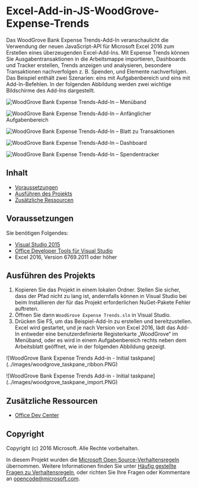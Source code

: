 ﻿# <a name="excel-add-in-js-woodgrove-expense-trends"></a>Excel-Add-in-JS-WoodGrove-Expense-Trends

Das WoodGrove Bank Expense Trends-Add-In veranschaulicht die Verwendung der neuen JavaScript-API für Microsoft Excel 2016 zum Erstellen eines überzeugenden Excel-Add-Ins. Mit Expense Trends können Sie Ausgabentransaktionen in die Arbeitsmappe importieren, Dashboards und Tracker erstellen, Trends anzeigen und analysieren, besondere Transaktionen nachverfolgen z. B. Spenden, und Elemente nachverfolgen. Das Beispiel enthält zwei Szenarien: eins mit Aufgabenbereich und eins mit Add-In-Befehlen. In der folgenden Abbildung werden zwei wichtige Bildschirme des Add-Ins dargestellt.

![WoodGrove Bank Expense Trends-Add-In – Menüband](../images/woodgrove_taskpane_ribbon.PNG)

![WoodGrove Bank Expense Trends-Add-In – Anfänglicher Aufgabenbereich](../images/woodgrove_taskpane_import.PNG)

![WoodGrove Bank Expense Trends-Add-In – Blatt zu Transaktionen](../images/woodgrove_taskpane_data.PNG)

![WoodGrove Bank Expense Trends-Add-In – Dashboard](../images/woodgrove_taskpane_dashboard.PNG)

![WoodGrove Bank Expense Trends-Add-In – Spendentracker](../images/woodgrove_taskpane_donations.PNG)

## <a name="table-of-contents"></a>Inhalt

* [Voraussetzungen](#prerequisites)
* [Ausführen des Projekts](#run-the-project)
* [Zusätzliche Ressourcen](#additional-resources)

## <a name="prerequisites"></a>Voraussetzungen

Sie benötigen Folgendes:

* [Visual Studio 2015](https://www.visualstudio.com/downloads/download-visual-studio-vs.aspx)
* [Office Developer Tools für Visual Studio](https://www.visualstudio.com/en-us/features/office-tools-vs.aspx)
* Excel 2016, Version 6769.2011 oder höher

## <a name="run-the-project"></a>Ausführen des Projekts

1. Kopieren Sie das Projekt in einem lokalen Ordner. Stellen Sie sicher, dass der Pfad nicht zu lang ist, andernfalls können in Visual Studio bei beim Installieren der für das Projekt erforderlichen NuGet-Pakete Fehler auftreten. 
2. Öffnen Sie dann `WoodGrove Expense Trends.sln` in Visual Studio. 
3. Drücken Sie F5, um das Beispiel-Add-In zu erstellen und bereitzustellen. Excel wird gestartet, und je nach Version von Excel 2016, lädt das Add-In entweder eine benutzerdefinierte Registerkarte „WoodGrove“ im Menüband, oder es wird in einem Aufgabenbereich rechts neben dem Arbeitsblatt geöffnet, wie in der folgenden Abbildung gezeigt.

![WoodGrove Bank Expense Trends Add-in - Initial taskpane] (../images/woodgrove_taskpane_ribbon.PNG)

![WoodGrove Bank Expense Trends Add-in - Initial taskpane] (../images/woodgrove_taskpane_import.PNG)

## <a name="additional-resources"></a>Zusätzliche Ressourcen

* [Office Dev Center](http://dev.office.com/)

## <a name="copyright"></a>Copyright
Copyright (c) 2016 Microsoft. Alle Rechte vorbehalten.



In diesem Projekt wurden die [Microsoft Open Source-Verhaltensregeln](https://opensource.microsoft.com/codeofconduct/) übernommen. Weitere Informationen finden Sie unter [Häufig gestellte Fragen zu Verhaltensregeln](https://opensource.microsoft.com/codeofconduct/faq/), oder richten Sie Ihre Fragen oder Kommentare an [opencode@microsoft.com](mailto:opencode@microsoft.com).
